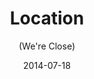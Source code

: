 ---
title: Location
subtitle: (We're Close)
layout: default
modal-id: 2
date: 2014-07-18
img: CreekTrailMap.png
thumbnail: CreekTrailMapThumb.png
alt: image-alt
description: <p>Creek Trail Equine is conveniently located from either Highway 64 or Highway 72. </p><p>Those visiting from South Tulsa, Jenks, or Bixby can drive south on Memorial and then we’re just 12 minutes east on Highway 64. </p><p>Those coming from Broken Arrow or Coweta will drive to the south side of Coweta and then we’re 10 minutes south on Highway 72. We are 10 minutes north of Haskell.</p><p>Our street address is<br> <a href="https://goo.gl/maps/uM4pMDNhsut" target="_blank">22074 E. 191st St. South<br>Haskell, OK 74436</a></p>
---